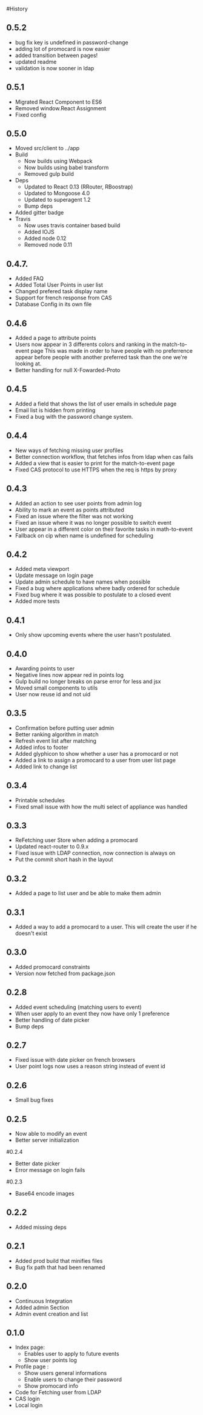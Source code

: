 #History

## 0.5.2
- bug fix key is undefined in password-change
- adding lot of promocard is now easier
- added transition between pages!
- updated readme
- validation is now sooner in ldap

## 0.5.1
- Migrated React Component to ES6
- Removed window.React Assignment
- Fixed config

## 0.5.0
- Moved src/client to ../app
- Build
    - Now builds using Webpack
    - Now builds using babel transform
    - Removed gulp build
- Deps
    - Updated to React 0.13 (RRouter, RBoostrap)
    - Updated to Mongoose 4.0
    - Updated to superagent 1.2
    - Bump deps
- Added gitter badge
- Travis
    - Now uses travis container based build
    - Added IOJS
    - Added node 0.12
    - Removed node 0.11

## 0.4.7.
- Added FAQ
- Added Total User Points in user list
- Changed prefered task display name
- Support for french response from CAS
- Database Config in its own file

## 0.4.6
- Added a page to attribute points
- Users now appear in 3 differents colors and ranking in the match-to-event page
    This was made in order to have people with no preferrence appear
    before people with another preferred task than the one we're looking at.
- Better handling for null X-Fowarded-Proto

## 0.4.5
- Added a field that shows the list of user emails in schedule page
- Email list is hidden from printing
- Fixed a bug with the password change system.

## 0.4.4
- New ways of fetching missing user profiles
- Better connection workflow, that fetches infos from ldap when cas fails
- Added a view that is easier to print for the match-to-event page
- Fixed CAS protocol to use HTTPS when the req is https by proxy

## 0.4.3
- Added an action to see user points from admin log
- Ability to mark an event as points attributed
- Fixed an issue where the filter was not working
- Fixed an issue where it was no longer possible to switch event
- User appear in a different color on their favorite tasks in math-to-event
- Fallback on cip when name is undefined for scheduling

## 0.4.2
- Added meta viewport
- Update message on login page
- Update admin schedule to have names when possible
- Fixed a bug where applications where badly ordered for schedule
- Fixed bug where it was possible to postulate to a closed event
- Added more tests

## 0.4.1
- Only show upcoming events where the user hasn't postulated.

## 0.4.0
- Awarding points to user
- Negative lines now appear red in points log
- Gulp build no longer breaks on parse error for less and jsx
- Moved small components to utils
- User now reuse id and not uid

## 0.3.5
- Confirmation before putting user admin
- Better ranking algorithm in match
- Refresh event list after matching
- Added infos to footer
- Added glyphicon to show whether a user has a promocard or not
- Added a link to assign a promocard to a user from user list page
- Added link to change list

## 0.3.4
- Printable schedules
- Fixed small issue with how the multi select of appliance was handled

## 0.3.3
- ReFetching user Store when adding a promocard
- Updated react-router to 0.9.x
- Fixed issue with LDAP connection, now connection is always on
- Put the commit short hash in the layout

## 0.3.2
- Added a page to list user and be able to make them admin

## 0.3.1
- Added a way to add a promocard to a user. This will create the user if he doesn't exist

## 0.3.0
- Added promocard constraints
- Version now fetched from package.json

## 0.2.8
- Added event scheduling (matching users to event)
- When user apply to an event they now have only 1 preference
- Better handling of date picker
- Bump deps

## 0.2.7
- Fixed issue with date picker on french browsers
- User point logs now uses a reason string instead of event id

## 0.2.6
- Small bug fixes

## 0.2.5
- Now able to modify an event
- Better server initialization

#0.2.4
- Better date picker
- Error message on login fails

#0.2.3
- Base64 encode images

## 0.2.2
- Added missing deps

## 0.2.1
- Added prod build that minifies files
- Bug fix path that had been renamed

## 0.2.0
- Continuous Integration
- Added admin Section
- Admin event creation and list

## 0.1.0
- Index page:
    - Enables user to apply to future events
    - Show user points log
- Profile page :
    - Show users general informations
    - Enable users to change their password
    - Show promocard info
- Code for Fetching user from LDAP
- CAS login
- Local login
